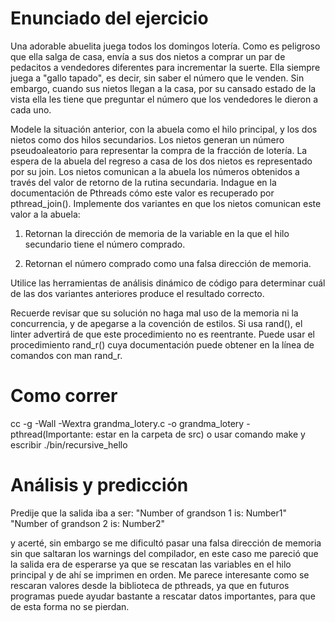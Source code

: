 # Enunciado del ejercicio
Una adorable abuelita juega todos los domingos lotería. Como es peligroso que ella salga de casa, envía a sus dos nietos a comprar un par de pedacitos a vendedores diferentes para incrementar la suerte. Ella siempre juega a "gallo tapado", es decir, sin saber el número que le venden. Sin embargo, cuando sus nietos llegan a la casa, por su cansado estado de la vista ella les tiene que preguntar el número que los vendedores le dieron a cada uno.

Modele la situación anterior, con la abuela como el hilo principal, y los dos nietos como dos hilos secundarios. Los nietos generan un número pseudoaleatorio para representar la compra de la fracción de lotería. La espera de la abuela del regreso a casa de los dos nietos es representado por su join. Los nietos comunican a la abuela los números obtenidos a través del valor de retorno de la rutina secundaria. Indague en la documentación de Pthreads cómo este valor es recuperado por pthread_join(). Implemente dos variantes en que los nietos comunican este valor a la abuela:

1. Retornan la dirección de memoria de la variable en la que el hilo secundario tiene el número comprado.

2. Retornan el número comprado como una falsa dirección de memoria.

Utilice las herramientas de análisis dinámico de código para determinar cuál de las dos variantes anteriores produce el resultado correcto.

Recuerde revisar que su solución no haga mal uso de la memoria ni la concurrencia, y de apegarse a la covención de estilos. Si usa rand(), el linter advertirá de que este procedimiento no es reentrante. Puede usar el procedimiento rand_r() cuya documentación puede obtener en la línea de comandos con man rand_r.

# Como correr
cc -g -Wall -Wextra grandma_lotery.c -o grandma_lotery -pthread(Importante: estar en la carpeta de src) o usar comando make y escribir ./bin/recursive_hello

# Análisis y predicción
Predije que la salida iba a ser: 
"Number of grandson 1 is: Number1"
"Number of grandson 2 is: Number2"

y acerté, sin embargo se me dificultó pasar una falsa dirección de memoria sin que saltaran los warnings del compilador, en este caso me pareció que la salida era de esperarse ya que se rescatan las variables en el hilo principal y de ahí se imprimen en orden. 
Me parece interesante como se rescaran valores desde la biblioteca de pthreads, ya que en futuros programas puede ayudar bastante a rescatar datos importantes, para que de esta forma no se pierdan.